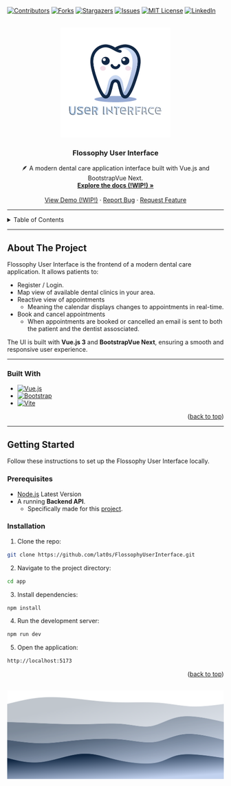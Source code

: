 <!-- Improved compatibility of back to top link: See: https://github.com/othneildrew/Best-README-Template/pull/73 -->

<a id="readme-top"></a>

<!--
*** Thanks for checking out the Best-README-Template. If you have a suggestion
*** that would make this better, please fork the repo and create a pull request
*** or simply open an issue with the tag "enhancement".
*** Don't forget to give the project a star!
*** Thanks again! Now go create something AMAZING! :D
-->

<!-- PROJECT SHIELDS -->
<!--
*** I'm using markdown "reference style" links for readability.
*** Reference links are enclosed in brackets [ ] instead of parentheses ( ).
*** See the bottom of this document for the declaration of the reference variables
*** for contributors-url, forks-url, etc. This is an optional, concise syntax you may use.
*** https://www.markdownguide.org/basic-syntax/#reference-style-links
-->

[![Contributors][contributors-shield]][contributors-url]
[![Forks][forks-shield]][forks-url]
[![Stargazers][stars-shield]][stars-url]
[![Issues][issues-shield]][issues-url]
[![MIT License][license-shield]][license-url]
[![LinkedIn][linkedin-shield]][linkedin-url]

<a id="readme-top"></a>

<!-- PROJECT LOGO -->
<br />
<div align="center">
  <a href="https://github.com/lat0s/FlossophyUserInterface">
    <img src="assets/flossophy.png" alt="Logo" width="256" height="256">
  </a>

<h3 align="center">Flossophy User Interface</h3>

  <p align="center">
    🪶 A modern dental care application interface built with Vue.js and BootstrapVue Next.
    <br />
    <a href="https://github.com/lat0s/FlossophyUserInterface"><strong>Explore the docs (!WIP!) »</strong></a>
    <br />
    <br />
    <a href="https://github.com/lat0s/FlossophyUserInterface">View Demo (!WIP!)</a>
    ·
    <a href="https://github.com/lat0s/FlossophyUserInterface/issues/new?labels=bug&template=bug-report---.md">Report Bug</a>
    ·
    <a href="https://github.com/lat0s/FlossophyUserInterface/issues/new?labels=enhancement&template=feature-request---.md">Request Feature</a>
  </p>
</div>

---

<!-- TABLE OF CONTENTS -->
<details>
  <summary>Table of Contents</summary>
  <ol>
    <li>
      <a href="#about-the-project">About The Project</a>
      <ul>
        <li><a href="#built-with">Built With</a></li>
      </ul>
    </li>
    <li>
      <a href="#getting-started">Getting Started</a>
      <ul>
        <li><a href="#prerequisites">Prerequisites</a></li>
        <li><a href="#installation">Installation</a></li>
      </ul>
    </li>
    <li><a href="#usage">Usage</a></li>
    <li><a href="#roadmap">Roadmap</a></li>
    <li><a href="#contributing">Contributing</a></li>
    <li><a href="#license">License</a></li>
    <li><a href="#contact">Contact</a></li>
    <li><a href="#acknowledgments">Acknowledgments</a></li>
  </ol>
</details>

---

<!-- ABOUT THE PROJECT -->

## About The Project

Flossophy User Interface is the frontend of a modern dental care application. It allows patients to:

- Register / Login.
- Map view of available dental clinics in your area.
- Reactive view of appointments
  - Meaning the calendar displays changes to appointments in real-time. 
- Book and cancel appointments
  - When appointments are booked or cancelled an email is sent to both the patient and the dentist assosciated.


The UI is built with **Vue.js 3** and **BootstrapVue Next**, ensuring a smooth and responsive user experience.

---

### Built With

- [![Vue.js][Vue.js]][Vue-url]
- [![Bootstrap][Bootstrap]][Bootstrap-url]
- [![Vite][Vite]][Vite-url]

<p align="right">(<a href="#readme-top">back to top</a>)</p>

---

<!-- GETTING STARTED -->

## Getting Started

Follow these instructions to set up the Flossophy User Interface locally.

### Prerequisites

- [Node.js](https://nodejs.org/en) Latest Version
- A running **Backend API**.
  - Specifically made for this [project](https://github.com/lat0s/FlossophyUserInterface/tree/main).

### Installation

1. Clone the repo:
```sh
git clone https://github.com/lat0s/FlossophyUserInterface.git
```
2. Navigate to the project directory:
```sh
cd app
```

3. Install dependencies:
```sh
npm install
```
4. Run the development server:
```sh
npm run dev
```

5. Open the application:
```sh
http://localhost:5173
```
 
<p align="right">(<a href="#readme-top">back to top</a>)</p>

## <!-- Footer -->

<p align="center">
<img src="./assets/footer.svg">
</p>

<!-- MARKDOWN LINKS & IMAGES -->
<!-- https://www.markdownguide.org/basic-syntax/#reference-style-links -->

[Nodemailer-url]: https://www.nodemailer.com/
[Mongo]: https://img.shields.io/badge/MongoDB-47A248?logo=mongodb&logoColor=fff&style=flat-square
[Mongo-url]: https://www.mongodb.com/
[Node]: https://img.shields.io/badge/Node.js-5FA04E?logo=nodedotjs&logoColor=fff&style=flat-square
[Node-url]: https://nodejs.org/en
[Koa-url]: https://koajs.com/
[Koa]: https://img.shields.io/badge/Koa-33333D?logo=koa&logoColor=fff&style=flat-square
[contributors-shield]: https://img.shields.io/github/contributors/lat0s/FlossophyUserInterface.svg?style=for-the-badge
[contributors-url]: https://github.com/lat0s/FlossophyUserInterface/graphs/contributors
[forks-shield]: https://img.shields.io/github/forks/lat0s/FlossophyUserInterface.svg?style=for-the-badge
[forks-url]: https://github.com/lat0s/FlossophyUserInterface/network/members
[stars-shield]: https://img.shields.io/github/stars/lat0s/FlossophyUserInterface.svg?style=for-the-badge
[stars-url]: https://github.com/lat0s/FlossophyUserInterface/stargazers
[issues-shield]: https://img.shields.io/github/issues/lat0s/FlossophyUserInterface.svg?style=for-the-badge
[issues-url]: https://github.com/lat0s/FlossophyUserInterface/issues
[license-shield]: https://img.shields.io/github/license/lat0s/FlossophyRUserInterface.svg?style=for-the-badge
[license-url]: https://github.com/lat0s/FlossophyUserInterface/blob/main/LICENSE.txt
[linkedin-shield]: https://img.shields.io/badge/-LinkedIn-black.svg?style=for-the-badge&logo=linkedin&colorB=555
[linkedin-url]: https://linkedin.com/in/latosgeorge
[product-screenshot]: images/screenshot.png

[Vue.js]: https://img.shields.io/badge/Vue.js-35495E?style=for-the-badge&logo=vuedotjs&logoColor=4FC08D
[Bootstrap]: https://img.shields.io/badge/Bootstrap-35495E?style=for-the-badge&logo=bootstrap&logoColor=A020F0
[Vite]: https://img.shields.io/badge/Vite-35495E?style=for-the-badge&logo=vite&logoColor=FFFF00
[Bootstrap-url]: https://bootstrap-vue-next.github.io/bootstrap-vue-next/
[Vue-url]: https://vuejs.org/
[Vite-url]: https://vite.dev/
